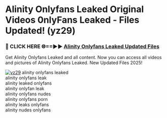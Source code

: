# Alinity Onlyfans Leaked Original Videos 0nlyFans Leaked - Files Updated! (yz29)

<h3>🔴 CLICK HERE 🌐==►► <a href="https://tinyurl.com/3hn5wdd3" rel="nofollow">Alinity Onlyfans Leaked Updated Files</a></h3>

Get Alinity Onlyfans Leaked and all content. Now you can access all videos and pictures of Alinity Onlyfans Leaked. New Updated Files 2025!

[![yz29](https://i.imgur.com/4HnBqBT.gif)](https://tinyurl.com/3hn5wdd3)
alinity onlyfans leaked<br>
alinity onlyfans leak<br>
alinity leaked onlyfans<br>
alinity onlyfan leak<br>
alinity onlyfans nudes<br>
alinity onlyfans porn<br>
alinity leaks onlyfans<br>
alinity nudes onlyfans